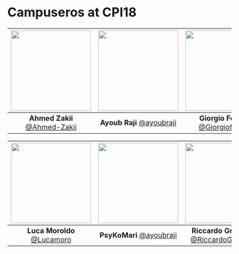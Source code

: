 Campuseros at CPI18
===================

|[<img src="https://github.com/Ahmed-Zakii.png" width="180">](https://github.com/Ahmed-Zakii)| [<img src="https://github.com/ayoubraji.png" width="180">](https://github.com/ayoubraji)| [<img src="https://github.com/Giorgiofossati.png" width="180">](https://github.com/Giorgiofossati)|
|:---:|:---:|:---:|
| **Ahmed Zakii** [@Ahmed-Zakii](https://github.com/Ahmed-Zakii)| **Ayoub Raji** [@ayoubraji](https://github.com/ayoubraji)| **Giorgio Fossati** [@Giorgiofossati](https://github.com/Giorgiofossati)|

|[<img src="https://github.com/Lucamoro.png" width="180">](https://github.com/Lucamoro)| [<img src="https://github.com/PsyKoMari.png" width="180">](https://github.com/PsyKoMari)| [<img src="https://github.com/RiccardoGrigoletto.png" width="180">](https://github.com/RiccardoGrigoletto)|
|:---:|:---:|:---:|
| **Luca Moroldo** [@Lucamoro](https://github.com/Lucamoro)| **PsyKoMari** [@ayoubraji](https://github.com/PsyKoMari)| **Riccardo Grigoletto** [@RiccardoGrigoletto](https://github.com/RiccardoGrigoletto)|
